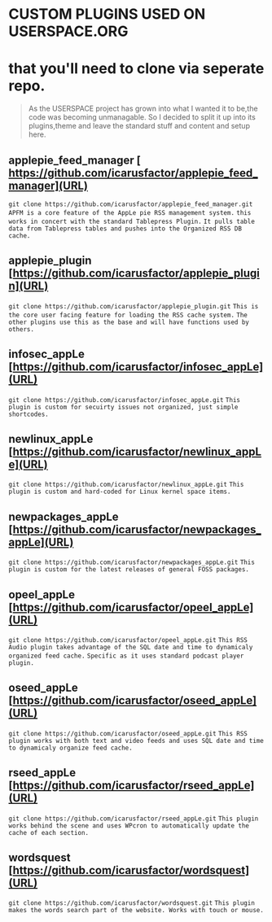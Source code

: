 # CUSTOM PLUGINS USED ON USERSPACE.ORG
# that you'll need to clone via seperate repo. 

> As the USERSPACE project has grown into what I wanted it to be,the code was becoming unmanagable.
> So I decided to split it up into its plugins,theme and leave the standard stuff and content and setup here.


## applepie_feed_manager [ https://github.com/icarusfactor/applepie_feed_manager](URL)
``` git clone https://github.com/icarusfactor/applepie_feed_manager.git ```
``` APFM is a core feature of the AppLe pie RSS management system. ```
``` this works in concert with the standard Tablepress Plugin. ```
``` It pulls table data from Tablepress tables and pushes into the Organized RSS DB cache. ```


## applepie_plugin [https://github.com/icarusfactor/applepie_plugin](URL)
``` git clone https://github.com/icarusfactor/applepie_plugin.git ```
``` This is the core user facing feature for loading the RSS cache system. ```
``` The other plugins use this as the base and will have functions used by others. ```


## infosec_appLe [https://github.com/icarusfactor/infosec_appLe](URL)
``` git clone https://github.com/icarusfactor/infosec_appLe.git ```
``` This plugin is custom for secuirty issues not organized, just simple shortcodes. ```

## newlinux_appLe [https://github.com/icarusfactor/newlinux_appLe](URL)
``` git clone https://github.com/icarusfactor/newlinux_appLe.git ```
``` This plugin is custom and hard-coded for Linux kernel space items. ```

## newpackages_appLe [https://github.com/icarusfactor/newpackages_appLe](URL)
``` git clone https://github.com/icarusfactor/newpackages_appLe.git ```
``` This plugin is custom for the latest releases of general FOSS packages. ```

## opeel_appLe [https://github.com/icarusfactor/opeel_appLe](URL)
``` git clone https://github.com/icarusfactor/opeel_appLe.git ```
``` This RSS Audio plugin takes advantage of the SQL date and time to dynamicaly organized feed cache. ```
``` Specific as it uses standard podcast player plugin. ```

## oseed_appLe [https://github.com/icarusfactor/oseed_appLe](URL)
``` git clone https://github.com/icarusfactor/oseed_appLe.git ```
``` This RSS plugin works with both text and video feeds and uses SQL date and time to dynamicaly organize feed cache. ```

## rseed_appLe [https://github.com/icarusfactor/rseed_appLe](URL)
``` git clone https://github.com/icarusfactor/rseed_appLe.git ```
``` This plugin works behind the scene and uses WPcron to automatically update the cache of each section. ```

## wordsquest [https://github.com/icarusfactor/wordsquest](URL)
``` git clone https://github.com/icarusfactor/wordsquest.git ```
``` This plugin makes the words search part of the website. Works with touch or mouse.  ```


